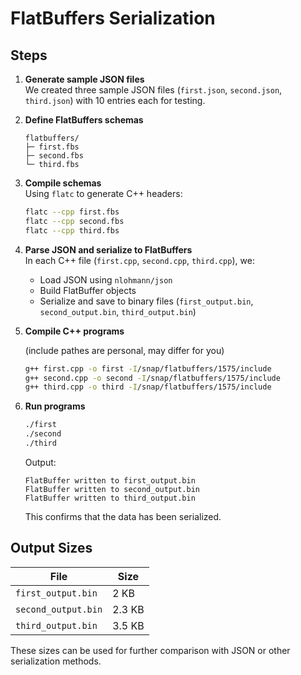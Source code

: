 # FlatBuffers Serialization


## Steps

1. **Generate sample JSON files**  
   We created three sample JSON files (`first.json`, `second.json`, `third.json`) with 10 entries each for testing.

2. **Define FlatBuffers schemas**  

   ```
   flatbuffers/
   ├─ first.fbs
   ├─ second.fbs
   └─ third.fbs
   ```

3. **Compile schemas**  
   Using `flatc` to generate C++ headers:

   ```bash
   flatc --cpp first.fbs
   flatc --cpp second.fbs
   flatc --cpp third.fbs
   ```

4. **Parse JSON and serialize to FlatBuffers**  
   In each C++ file (`first.cpp`, `second.cpp`, `third.cpp`), we:
   - Load JSON using `nlohmann/json`
   - Build FlatBuffer objects
   - Serialize and save to binary files (`first_output.bin`, `second_output.bin`, `third_output.bin`)

5. **Compile C++ programs**  

   (include pathes are personal, may differ for you)
   ```bash
   g++ first.cpp -o first -I/snap/flatbuffers/1575/include
   g++ second.cpp -o second -I/snap/flatbuffers/1575/include
   g++ third.cpp -o third -I/snap/flatbuffers/1575/include
   ```

6. **Run programs**  

   ```bash
   ./first
   ./second
   ./third
   ```

   Output:

   ```
   FlatBuffer written to first_output.bin
   FlatBuffer written to second_output.bin
   FlatBuffer written to third_output.bin
   ```

   This confirms that the data has been serialized.

## Output Sizes

| File             | Size   |
|-----------------|-------|
| `first_output.bin`  | 2 KB  |
| `second_output.bin` | 2.3 KB |
| `third_output.bin`  | 3.5 KB |

These sizes can be used for further comparison with JSON or other serialization methods.

